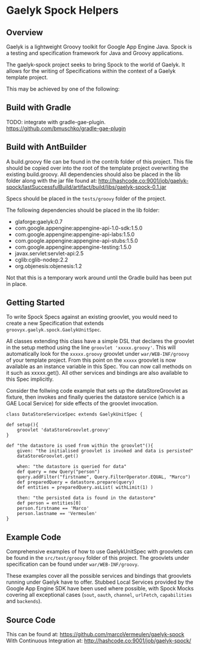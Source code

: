 # Gaelyk Spock Helpers

## Overview
Gaelyk is a lightweight Groovy toolkit for Google App Engine Java. Spock is a testing and specification framework for Java and Groovy applications.

The gaelyk-spock project seeks to bring Spock to the world of Gaelyk. It allows for the writing of Specifications within the context of a Gaelyk template project.

This may be achieved by one of the following:

## Build with Gradle
TODO: integrate with gradle-gae-plugin.
<https://github.com/bmuschko/gradle-gae-plugin>

## Build with AntBuilder
A build.groovy file can be found in the contrib folder of this project. This file should be copied over into the root of the template project overwriting the existing build.groovy. All dependencies should also be placed in the lib folder along with the jar file found at:
<http://hashcode.co:9001/job/gaelyk-spock/lastSuccessfulBuild/artifact/build/libs/gaelyk-spock-0.1.jar>

Specs should be placed in the `tests/groovy` folder of the project.

The following dependencies should be placed in the lib folder:
 -	glaforge:gaelyk:0.7
 -	com.google.appengine:appengine-api-1.0-sdk:1.5.0
 -	com.google.appengine:appengine-api-labs:1.5.0
 -	com.google.appengine:appengine-api-stubs:1.5.0
 -	com.google.appengine:appengine-testing:1.5.0
 -	javax.servlet:servlet-api:2.5
 -	cglib:cglib-nodep:2.2
 -	org.objenesis:objenesis:1.2


Not that this is a temporary work around until the Gradle build has been put in place.

## Getting Started

To write Spock Specs against an existing groovlet, you would need to create a new Specification that extends `groovyx.gaelyk.spock.GaelykUnitSpec`.

All classes extending this class have a simple DSL that declares the groovlet in the setup method using the line `groovlet 'xxxxx.groovy'`. This will automatically look for the `xxxxx.groovy` groovlet under `war/WEB-INF/groovy` of your template project. From this point on the `xxxxx` groovlet is now available as an instance variable in this Spec. You can now call methods on it such as xxxxx.get(). All other services and bindings are also available to this Spec implicitly.

Consider the follwing code example that sets up the dataStoreGroovlet as fixture, then invokes and finally queries the datastore service (which is a GAE Local Service) for side effects of the groovlet invocation.

    class DataStoreServiceSpec extends GaelykUnitSpec {
    
    def setup(){
        groovlet 'dataStoreGroovlet.groovy'
    }
    
    def "the datastore is used from within the groovlet"(){
        given: "the initialised groovlet is invoked and data is persisted"
        dataStoreGroovlet.get()
        
        when: "the datastore is queried for data"
        def query = new Query("person")
        query.addFilter("firstname", Query.FilterOperator.EQUAL, "Marco")
        def preparedQuery = datastore.prepare(query)
        def entities = preparedQuery.asList( withLimit(1) )
        
        then: "the persisted data is found in the datastore"
        def person = entities[0]
        person.firstname == 'Marco'
        person.lastname == 'Vermeulen'
    }
    

## Example Code

Comprehensive examples of how to use GaelykUnitSpec with groovlets can be found in the `src/test/groovy` folder of this project. The groovlets under specification can be found under `war/WEB-INF/groovy`.

These examples cover all the possible services and bindings that groovlets running under Gaelyk have to offer. Stubbed Local Services provided by the Google App Engine SDK have been used where possible, with Spock Mocks covering all exceptional cases (`sout`, `oauth`, `channel`, `urlFetch`, `capabilities` and `backends`).

## Source Code
This can be found at:
    <https://github.com/marcoVermeulen/gaelyk-spock>
With Continuous Integration at:
	<http://hashcode.co:9001/job/gaelyk-spock/>	
	
